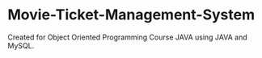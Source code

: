 # Movie-Ticket-Management-System
Created for Object Oriented Programming Course JAVA using JAVA and MySQL. 
